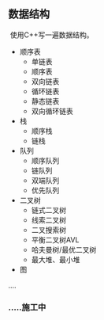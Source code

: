 ##  数据结构

​	使用C++写一遍数据结构。

- 顺序表
  - 单链表
  - 顺序表
  - 双向链表
  - 循环链表
  - 静态链表
  - 双向循环链表
- 栈
  - 顺序栈
  - 链栈
- 队列
  - 顺序队列
  - 链队列
  - 双端队列
  - 优先队列
- 二叉树
  - 链式二叉树
  - 线索二叉树
  - 二叉搜索树
  - 平衡二叉树AVL
  - 哈夫曼树/最优二叉树
  - 最大堆、最小堆
- 图

....

###  .....施工中